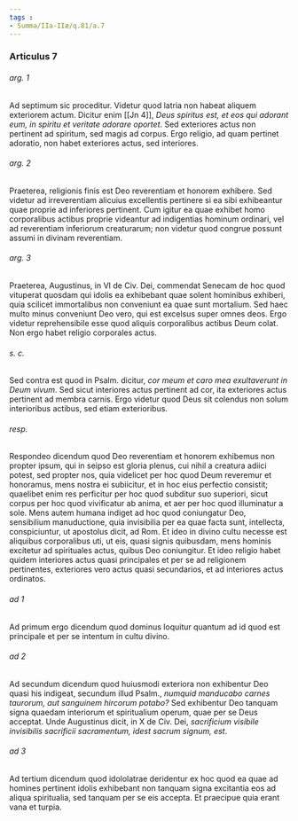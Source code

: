 ```yaml
---
tags : 
- Summa/IIa-IIæ/q.81/a.7
---
```


### Articulus 7

###### arg. 1
Ad septimum sic proceditur. Videtur quod latria non habeat aliquem exteriorem actum. Dicitur enim [[Jn 4]], *Deus spiritus est, et eos qui adorant eum, in spiritu et veritate adorare oportet*. Sed exteriores actus non pertinent ad spiritum, sed magis ad corpus. Ergo religio, ad quam pertinet adoratio, non habet exteriores actus, sed interiores.

###### arg. 2
Praeterea, religionis finis est Deo reverentiam et honorem exhibere. Sed videtur ad irreverentiam alicuius excellentis pertinere si ea sibi exhibeantur quae proprie ad inferiores pertinent. Cum igitur ea quae exhibet homo corporalibus actibus proprie videantur ad indigentias hominum ordinari, vel ad reverentiam inferiorum creaturarum; non videtur quod congrue possunt assumi in divinam reverentiam.

###### arg. 3
Praeterea, Augustinus, in VI de Civ. Dei, commendat Senecam de hoc quod vituperat quosdam qui idolis ea exhibebant quae solent hominibus exhiberi, quia scilicet immortalibus non conveniunt ea quae sunt mortalium. Sed haec multo minus conveniunt Deo vero, qui est excelsus super omnes deos. Ergo videtur reprehensibile esse quod aliquis corporalibus actibus Deum colat. Non ergo habet religio corporales actus.

###### s. c.
Sed contra est quod in Psalm. dicitur, *cor meum et caro mea exultaverunt in Deum vivum*. Sed sicut interiores actus pertinent ad cor, ita exteriores actus pertinent ad membra carnis. Ergo videtur quod Deus sit colendus non solum interioribus actibus, sed etiam exterioribus.

###### resp.
Respondeo dicendum quod Deo reverentiam et honorem exhibemus non propter ipsum, qui in seipso est gloria plenus, cui nihil a creatura adiici potest, sed propter nos, quia videlicet per hoc quod Deum reveremur et honoramus, mens nostra ei subiicitur, et in hoc eius perfectio consistit; quaelibet enim res perficitur per hoc quod subditur suo superiori, sicut corpus per hoc quod vivificatur ab anima, et aer per hoc quod illuminatur a sole. Mens autem humana indiget ad hoc quod coniungatur Deo, sensibilium manuductione, quia invisibilia per ea quae facta sunt, intellecta, conspiciuntur, ut apostolus dicit, ad Rom. Et ideo in divino cultu necesse est aliquibus corporalibus uti, ut eis, quasi signis quibusdam, mens hominis excitetur ad spirituales actus, quibus Deo coniungitur. Et ideo religio habet quidem interiores actus quasi principales et per se ad religionem pertinentes, exteriores vero actus quasi secundarios, et ad interiores actus ordinatos.

###### ad 1
Ad primum ergo dicendum quod dominus loquitur quantum ad id quod est principale et per se intentum in cultu divino.

###### ad 2
Ad secundum dicendum quod huiusmodi exteriora non exhibentur Deo quasi his indigeat, secundum illud Psalm., *numquid manducabo carnes taurorum, aut sanguinem hircorum potabo?* Sed exhibentur Deo tanquam signa quaedam interiorum et spiritualium operum, quae per se Deus acceptat. Unde Augustinus dicit, in X de Civ. Dei, *sacrificium visibile invisibilis sacrificii sacramentum, idest sacrum signum, est*.

###### ad 3
Ad tertium dicendum quod idololatrae deridentur ex hoc quod ea quae ad homines pertinent idolis exhibebant non tanquam signa excitantia eos ad aliqua spiritualia, sed tanquam per se eis accepta. Et praecipue quia erant vana et turpia.

